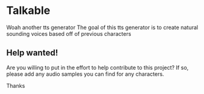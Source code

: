 # Talkable

Woah another tts generator
The goal of this tts generator is to create natural sounding voices based off of previous characters

## Help wanted!

Are you willing to put in the effort to help contribute to this project?
If so, please add any audio samples you can find for any characters.

Thanks
